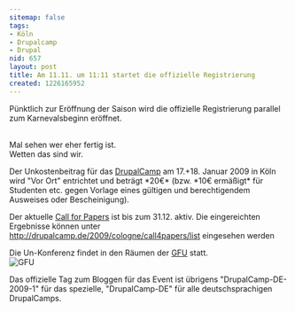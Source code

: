 ```yaml
---
sitemap: false
tags:
- Köln
- Drupalcamp
- Drupal
nid: 657
layout: post
title: Am 11.11. um 11:11 startet die offizielle Registrierung
created: 1226165952
---
```

Pünktlich zur Eröffnung der Saison wird die offizielle Registrierung parallel zum Karnevalsbeginn eröffnet.<br /><br />
<p>
Mal sehen wer eher fertig ist.<br />
Wetten das sind wir.
</p>
<p>
Der Unkostenbeitrag für das <a href="http://drupalcamp.de/2009/cologne">DrupalCamp</a> am 17.+18. Januar 2009 in Köln wird
"Vor Ort" entrichtet und beträgt *20€* (bzw. *10€ ermäßigt* für Studenten etc. gegen Vorlage eines gültigen und berechtigendem Ausweises oder Bescheinigung).
</p>
<p>
Der aktuelle <a href="http://drupalcamp.de/2009/cologne/call4papers">Call for Papers</a>  ist bis zum 31.12. aktiv.
Die eingereichten Ergebnisse können unter <a href="http://drupalcamp.de/2009/cologne/call4papers/list">http://drupalcamp.de/2009/cologne/call4papers/list</a> eingesehen werden
</p>
<p>
Die Un-Konferenz findet in den Räumen der <a href="http://www.gfu.net/">GFU</a> statt.<br />
<img src="http://netzaffe.de/assets/imgs/gfu_02.jpg" alt="GFU" />
</p>
<p>
Das offizielle Tag zum Bloggen für das Event ist übrigens
"DrupalCamp-DE-2009-1" für das spezielle,
"DrupalCamp-DE" für alle deutschsprachigen DrupalCamps.
</p>
